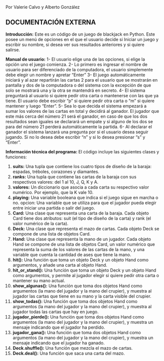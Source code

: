 Por Valerie Calvo y Alberto González

## DOCUMENTACIÓN EXTERNA

**Introducción:**
Este es un código de un juego de blackjack en Python. Este posee un menú de opciones en el que el usuario decide si Iniciar un juego y escribir su nombre, si desea ver sus resultados anteriores y si quiere salirse. 

**Manual de usuario:**
1-	El usuario elige una de las opciones, si elige la opción uno el juego comienza.
2-	Lo primero es ingresar el nombre de usuario para ser diferenciado de la computadora, el usuario simplemente debe elegir un nombre y apretar “Enter”
3-	El juego automáticamente iniciará y al azar repartirán las cartas 2 para el usuario que se mostrarán en pantalla y dos de la computadora o del sistema con la excepción de que solo se mostrará una y la otra se mantendrá en secreto.
4-	El sistema preguntará al usuario si quiere pedir otra carta o mantenerse con las que ya tiene. El usuario debe escribir “p” si quiere pedir otra carta o “m” si quiere mantener y luego “Enter”.
5-	Sea lo que decida el sistema empezará a sumar los valores de las cartas en total y decidirá al ganador. El jugador que este más cerca del número 21 será el ganador, en caso de que los dos resultados sean iguales se declarará un empate y si alguno de los dos se para del número 21 perderá automáticamente la partida.
6-	Al declarar el ganador el sistema lanzará una pregunta por si el usuario desea seguir jugando. Si no lo desea debe escribir “n” y si lo desea presionar “s” y “Enter”.

**Información técnica del programa:**
El código incluye las siguientes clases y funciones:
1. **suits:** Una tupla que contiene los cuatro tipos de diseño de la baraja: espadas, tréboles, corazones y diamantes.
2. **ranks:** Una tupla que contiene las cartas de la baraja con sus respectivos valores: del 1 al 10, J, Q, K y A.
3. **valores:** Un diccionario que asocia a cada carta su respectivo valor numérico. Por ejemplo, que la K vale 10.
4. **playing:** Una variable booleana que indica si el juego sigue en marcha o no. 
opcion: Una variable que se utiliza para que el jugador pueda elegir entre iniciar una partida o salir del juego.
5. **Card:** Una clase que representa una carta de la baraja. Cada objeto Card tiene dos atributos: suit (el tipo de diseño de la carta) y rank (el valor numérico de la carta).
6. **Deck:** Una clase que representa el mazo de cartas. Cada objeto Deck se compone de una lista de objetos Card.
7. **Hand:** Una clase que representa la mano de un jugador. Cada objeto Hand se compone de una lista de objetos Card, un valor numérico que representa la suma de los valores de las cartas de la mano, y una variable que cuenta la cantidad de ases que tiene la mano.
8. **hit():** Una función que toma un objeto Deck y un objeto Hand como argumentos, y añade una carta al objeto Hand.
9. **hit_or_stand():** Una función que toma un objeto Deck y un objeto Hand como argumentos, y permite al jugador elegir si quiere pedir otra carta o mantener su mano actual.
10. **show_algunas():** Una función que toma dos objetos Hand como argumentos (la mano del jugador y la mano del crupier), y muestra al jugador las cartas que tiene en su mano y la carta visible del crupier.
11. **show_todas():** Una función que toma dos objetos Hand como argumentos (la mano del jugador y la mano del crupier), y muestra al jugador todas las cartas que hay en juego.
12. **jugador_pierde():** Una función que toma dos objetos Hand como argumentos (la mano del jugador y la mano del crupier), y muestra un mensaje indicando que el jugador ha perdido.
13. **jugador_gana():** Una función que toma dos objetos Hand como argumentos (la mano del jugador y la mano del crupier), y muestra un mensaje indicando que el jugador ha ganado.
14. **Deck.shuffle():** Una función que mezcla el mazo de cartas.
15. **Deck.deal():** Una función que saca una carta del mazo.

